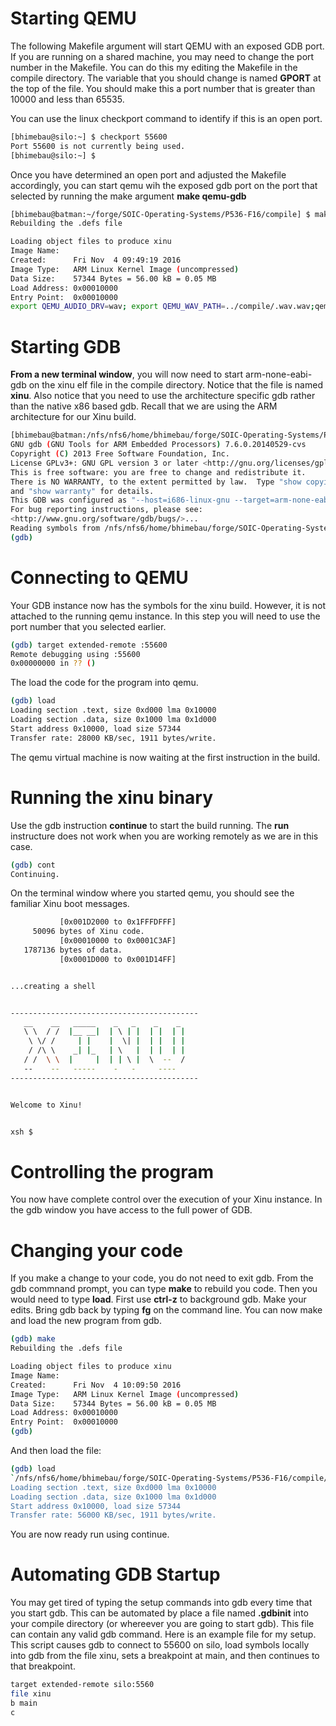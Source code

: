 # Starting QEMU

The following Makefile argument will start QEMU with an exposed GDB
port. If you are running on a shared machine, you may need to change
the port number in the Makefile. You can do this my editing the
Makefile in the compile directory. The variable that you should change
is named **GPORT** at the top of the file. You should make this a port
number that is greater than 10000 and less than 65535.

You can use the linux checkport command to identify if this is an open port.

```bash
[bhimebau@silo:~] $ checkport 55600
Port 55600 is not currently being used.
[bhimebau@silo:~] $ 
```

Once you have determined an open port and adjusted the Makefile
accordingly, you can start qemu wih the exposed gdb port on the port that selected by running the make argument **make qemu-gdb**

```bash
[bhimebau@batman:~/forge/SOIC-Operating-Systems/P536-F16/compile] $ make qemu-gdb
Rebuilding the .defs file

Loading object files to produce xinu
Image Name:   
Created:      Fri Nov  4 09:49:19 2016
Image Type:   ARM Linux Kernel Image (uncompressed)
Data Size:    57344 Bytes = 56.00 kB = 0.05 MB
Load Address: 0x00010000
Entry Point:  0x00010000
export QEMU_AUDIO_DRV=wav; export QEMU_WAV_PATH=../compile/.wav.wav;qemu-system-arm -M versatilepb -m 512M -nographic -cpu arm1176 -kernel xinu.boot -S -gdb tcp::55600
```
# Starting GDB

**From a new terminal window**, you will now need to start
arm-none-eabi-gdb on the xinu elf file in the compile
directory. Notice that the file is named **xinu**. Also notice that
you need to use the architecture specific gdb rather than the native
x86 based gdb. Recall that we are using the ARM architecture for our
Xinu build.

```bash
[bhimebau@batman:/nfs/nfs6/home/bhimebau/forge/SOIC-Operating-Systems/P536-F16/compile] $ arm-none-eabi-gdb xinu
GNU gdb (GNU Tools for ARM Embedded Processors) 7.6.0.20140529-cvs
Copyright (C) 2013 Free Software Foundation, Inc.
License GPLv3+: GNU GPL version 3 or later <http://gnu.org/licenses/gpl.html>
This is free software: you are free to change and redistribute it.
There is NO WARRANTY, to the extent permitted by law.  Type "show copying"
and "show warranty" for details.
This GDB was configured as "--host=i686-linux-gnu --target=arm-none-eabi".
For bug reporting instructions, please see:
<http://www.gnu.org/software/gdb/bugs/>...
Reading symbols from /nfs/nfs6/home/bhimebau/forge/SOIC-Operating-Systems/P536-F16/compile/xinu...done.
(gdb) 
```

# Connecting to QEMU

Your GDB instance now has the symbols for the xinu build. However, it
is not attached to the running qemu instance. In this step you will
need to use the port number that you selected earlier.

```bash
(gdb) target extended-remote :55600
Remote debugging using :55600
0x00000000 in ?? ()
```
The load the code for the program into qemu.

```bash
(gdb) load
Loading section .text, size 0xd000 lma 0x10000
Loading section .data, size 0x1000 lma 0x1d000
Start address 0x10000, load size 57344
Transfer rate: 28000 KB/sec, 1911 bytes/write.
```

The qemu virtual machine is now waiting at the first instruction in the build.

# Running the xinu binary

Use the gdb instruction **continue** to start the build running. The
**run** instructure does not work when you are working remotely as we
are in this case.

```bash
(gdb) cont
Continuing.
```

On the terminal window where you started qemu, you should see the
familiar Xinu boot messages.

```bash
           [0x001D2000 to 0x1FFFDFFF]
     50096 bytes of Xinu code.
           [0x00010000 to 0x0001C3AF]
   1787136 bytes of data.
           [0x0001D000 to 0x001D14FF]


...creating a shell


------------------------------------------
   __    __   _____    _   _    _    _    
   \ \  / /  |__ __|  | \ | |  | |  | |   
    \ \/ /     | |    |  \| |  | |  | |   
    / /\ \    _| |_   | \   |  | |  | |   
   / /  \ \  |     |  | | \ |  \  --  /   
   --    --   -----    -   -     ----     
------------------------------------------


Welcome to Xinu!


xsh $ 
```

# Controlling the program

You now have complete control over the execution of your Xinu instance. In the gdb window you have access to the full power of GDB.

# Changing your code

If you make a change to your code, you do not need to exit gdb. From
the gdb commnand prompt, you can type **make** to rebuild you
code. Then you would need to type **load**. First use **ctrl-z** to
background gdb. Make your edits. Bring gdb back by typing **fg** on
the command line. You can now make and load the new program from gdb. 

```bash
(gdb) make
Rebuilding the .defs file

Loading object files to produce xinu
Image Name:
Created:      Fri Nov  4 10:09:50 2016
Image Type:   ARM Linux Kernel Image (uncompressed)
Data Size:    57344 Bytes = 56.00 kB = 0.05 MB
Load Address: 0x00010000
Entry Point:  0x00010000
(gdb) 
```
And then load the file:

```bash
(gdb) load
`/nfs/nfs6/home/bhimebau/forge/SOIC-Operating-Systems/P536-F16/compile/xinu' has changed; re-reading symbols.
Loading section .text, size 0xd000 lma 0x10000
Loading section .data, size 0x1000 lma 0x1d000
Start address 0x10000, load size 57344
Transfer rate: 56000 KB/sec, 1911 bytes/write.
```
You are now ready run using continue. 

# Automating GDB Startup

You may get tired of typing the setup commands into gdb every time
that you start gdb. This can be automated by place a file named
**.gdbinit** into your compile directory (or whereever you are going
to start gdb). This file can contain any valid gdb command. Here is an example file for my setup. This script causes gdb to connect to 55600 on silo, load symbols locally into gdb from the file xinu, sets a breakpoint at main, and then continues to that breakpoint. 

```bash
target extended-remote silo:5560
file xinu
b main
c
```





